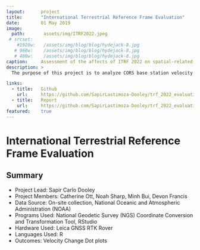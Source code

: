 ```yaml
---
layout:      project
title:       "International Terrestrial Reference Frame Evaluation"
date:        01 May 2019
image:
  path:       assets/img/ITRF2022.jpeg
 # srcset:
    #1920w:   /assets/img/blog/blog/hydejack-8.jpg
   # 960w:    /assets/img/blog/blog/hydejack-8.jpg
   # 480w:    /assets/img/blog/blog/hydejack-8.jpg
caption:     Assessment of the affects of ITRF 2022 on spatial-related policy.
description: >
  The purpose of this project is to analyze CORS base station velocity from the NOAA database to determine projected shifts in spatial data with the implementation of TRF 2022, then compare that data to on-site data collected using a Leica GNSS RTK Rover. With this data we determine the affect the changes will have on spatial-related policy in the environmental, energy, and infrastructure sectors.

links:
  - title:   Github
    url:     https://github.com/SapirLastimoza-Dooley/trf_2022_evaluation
  - title:   Report
    url:     https://github.com/SapirLastimoza-Dooley/trf_2022_evaluation/blob/main/report.pdf
featured:    true
---
```

# International Terrestrial Reference Frame Evaluation

## Summary
* Project Lead: Sapir Carlo Dooley
* Project Members: Catherine Ott, Noah Sharp, Minh Bui, Devon Francis
* Data Source: On-site collection, National Oceanic and Atmospheric Administration (NOAA)
* Programs Used: National Geodetic Survey (NGS) Coordinate Conversion and Transformation Tool, RStudio
* Hardware Used: Leica GNSS RTK Rover
* Languages Used: R
* Outcomes: Velocity Change Dot plots

